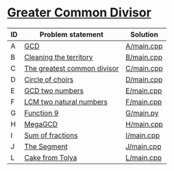 # [Greater Common Divisor](https://www.e-olymp.com/en/contests/8860)


| ID | Problem statement                                                                      | Solution                 |
|----|----------------------------------------------------------------------------------------|--------------------------|
| A  | [GCD](https://www.e-olymp.com/en/contests/8860/problems/76518)                         | [A/main.cpp](A/main.cpp) |
| B  | [Cleaning the territory](https://www.e-olymp.com/en/contests/8860/problems/76519)      | [B/main.cpp](B/main.cpp) |
| C  | [The greatest common divisor](https://www.e-olymp.com/en/contests/8860/problems/76520) | [C/main.cpp](C/main.cpp) |
| D  | [Circle of choirs](https://www.e-olymp.com/en/contests/8860/problems/76521)            | [D/main.cpp](D/main.cpp) |
| E  | [GCD two numbers](https://www.e-olymp.com/en/contests/8860/problems/76522)             | [E/main.cpp](E/main.cpp) |
| F  | [LCM two natural numbers](https://www.e-olymp.com/en/contests/8860/problems/76523)     | [F/main.cpp](F/main.cpp) |
| G  | [Function 9](https://www.e-olymp.com/en/contests/8860/problems/76524)                  | [G/main.py](G/main.py)   |
| H  | [MegaGCD](https://www.e-olymp.com/en/contests/8860/problems/76525)                     | [H/main.cpp](H/main.cpp) |
| I  | [Sum of fractions](https://www.e-olymp.com/en/contests/8860/problems/76526)            | [I/main.cpp](I/main.cpp) |
| J  | [The Segment](https://www.e-olymp.com/en/contests/8860/problems/76527)                 | [J/main.cpp](J/main.cpp) |
| L  | [Cake from Tolya](https://www.e-olymp.com/en/contests/8860/problems/76529)             | [L/main.cpp](L/main.cpp) |

